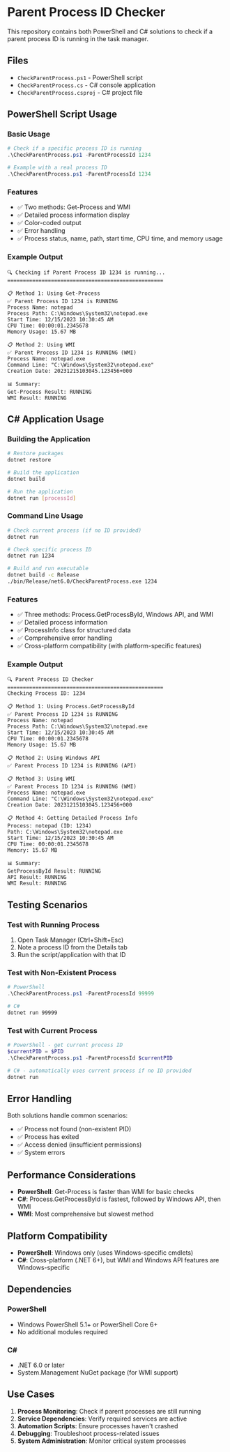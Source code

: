# Parent Process ID Checker

This repository contains both PowerShell and C# solutions to check if a parent process ID is running in the task manager.

## Files

- `CheckParentProcess.ps1` - PowerShell script
- `CheckParentProcess.cs` - C# console application
- `CheckParentProcess.csproj` - C# project file

## PowerShell Script Usage

### Basic Usage
```powershell
# Check if a specific process ID is running
.\CheckParentProcess.ps1 -ParentProcessId 1234

# Example with a real process ID
.\CheckParentProcess.ps1 -ParentProcessId 1234
```

### Features
- ✅ Two methods: Get-Process and WMI
- ✅ Detailed process information display
- ✅ Color-coded output
- ✅ Error handling
- ✅ Process status, name, path, start time, CPU time, and memory usage

### Example Output
```
🔍 Checking if Parent Process ID 1234 is running...
==================================================

📋 Method 1: Using Get-Process
✅ Parent Process ID 1234 is RUNNING
Process Name: notepad
Process Path: C:\Windows\System32\notepad.exe
Start Time: 12/15/2023 10:30:45 AM
CPU Time: 00:00:01.2345678
Memory Usage: 15.67 MB

📋 Method 2: Using WMI
✅ Parent Process ID 1234 is RUNNING (WMI)
Process Name: notepad.exe
Command Line: "C:\Windows\System32\notepad.exe"
Creation Date: 20231215103045.123456+000

📊 Summary:
Get-Process Result: RUNNING
WMI Result: RUNNING
```

## C# Application Usage

### Building the Application
```bash
# Restore packages
dotnet restore

# Build the application
dotnet build

# Run the application
dotnet run [processId]
```

### Command Line Usage
```bash
# Check current process (if no ID provided)
dotnet run

# Check specific process ID
dotnet run 1234

# Build and run executable
dotnet build -c Release
./bin/Release/net6.0/CheckParentProcess.exe 1234
```

### Features
- ✅ Three methods: Process.GetProcessById, Windows API, and WMI
- ✅ Detailed process information
- ✅ ProcessInfo class for structured data
- ✅ Comprehensive error handling
- ✅ Cross-platform compatibility (with platform-specific features)

### Example Output
```
🔍 Parent Process ID Checker
==================================================
Checking Process ID: 1234

📋 Method 1: Using Process.GetProcessById
✅ Parent Process ID 1234 is RUNNING
Process Name: notepad
Process Path: C:\Windows\System32\notepad.exe
Start Time: 12/15/2023 10:30:45 AM
CPU Time: 00:00:01.2345678
Memory Usage: 15.67 MB

📋 Method 2: Using Windows API
✅ Parent Process ID 1234 is RUNNING (API)

📋 Method 3: Using WMI
✅ Parent Process ID 1234 is RUNNING (WMI)
Process Name: notepad.exe
Command Line: "C:\Windows\System32\notepad.exe"
Creation Date: 20231215103045.123456+000

📋 Method 4: Getting Detailed Process Info
Process: notepad (ID: 1234)
Path: C:\Windows\System32\notepad.exe
Start Time: 12/15/2023 10:30:45 AM
CPU Time: 00:00:01.2345678
Memory: 15.67 MB

📊 Summary:
GetProcessById Result: RUNNING
API Result: RUNNING
WMI Result: RUNNING
```

## Testing Scenarios

### Test with Running Process
1. Open Task Manager (Ctrl+Shift+Esc)
2. Note a process ID from the Details tab
3. Run the script/application with that ID

### Test with Non-Existent Process
```powershell
# PowerShell
.\CheckParentProcess.ps1 -ParentProcessId 99999
```

```bash
# C#
dotnet run 99999
```

### Test with Current Process
```powershell
# PowerShell - get current process ID
$currentPID = $PID
.\CheckParentProcess.ps1 -ParentProcessId $currentPID
```

```bash
# C# - automatically uses current process if no ID provided
dotnet run
```

## Error Handling

Both solutions handle common scenarios:
- ✅ Process not found (non-existent PID)
- ✅ Process has exited
- ✅ Access denied (insufficient permissions)
- ✅ System errors

## Performance Considerations

- **PowerShell**: Get-Process is faster than WMI for basic checks
- **C#**: Process.GetProcessById is fastest, followed by Windows API, then WMI
- **WMI**: Most comprehensive but slowest method

## Platform Compatibility

- **PowerShell**: Windows only (uses Windows-specific cmdlets)
- **C#**: Cross-platform (.NET 6+), but WMI and Windows API features are Windows-specific

## Dependencies

### PowerShell
- Windows PowerShell 5.1+ or PowerShell Core 6+
- No additional modules required

### C#
- .NET 6.0 or later
- System.Management NuGet package (for WMI support)

## Use Cases

1. **Process Monitoring**: Check if parent processes are still running
2. **Service Dependencies**: Verify required services are active
3. **Automation Scripts**: Ensure processes haven't crashed
4. **Debugging**: Troubleshoot process-related issues
5. **System Administration**: Monitor critical system processes